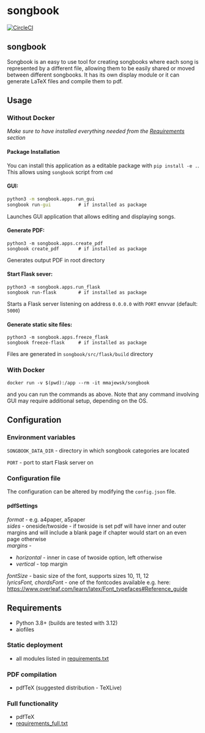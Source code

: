 # songbook

[![CircleCI](https://circleci.com/gh/mmajewsk/songbook/tree/hk-songbook.svg?style=svg)](https://circleci.com/gh/mmajewsk/songbook/tree/hk-songbook)

## songbook

Songbook is an easy to use tool for creating songbooks where each song is represented by a different file, allowing them to be easily shared or moved between different songbooks. It has its own display module or it can generate LaTeX files and compile them to pdf.

## Usage

### Without Docker
_Make sure to have installed everything needed from the [Requirements](#requirements) section_

#### Package Installation
You can install this application as a editable package with `pip install -e .`. This allows using `songbook` script from `cmd` 

#### GUI:
```cmd
python3 -m songbook.apps.run_gui
songbook run-gui          # if installed as package
```
Launches GUI application that allows editing and displaying songs.

#### Generate PDF:
```
python3 -m songbook.apps.create_pdf
songbook create_pdf       # if installed as package
```
Generates output PDF in root directory

#### Start Flask sever:
```
python3 -m songbook.apps.run_flask
songbook run-flask        # if installed as package
```
Starts a Flask server listening on address `0.0.0.0` with `PORT` envvar (default: `5000`)

#### Generate static site files:
```
python3 -m songbook.apps.freeze_flask
songbook freeze-flask     # if installed as package
```
Files are generated in `songbook/src/flask/build` directory

### With Docker
```
docker run -v $(pwd):/app --rm -it mmajewsk/songbook
```
and you can run the commands as above. Note that any command involving GUI may require additional setup, depending on the OS.

## Configuration

### Environment variables

`SONGBOOK_DATA_DIR` - directory in which songbook categories are located

`PORT` - port to start Flask server on


### Configuration file

The configuration can be altered by modifying the `config.json` file.

#### pdfSettings

*format* - e.g. a4paper, a5paper\
*sides* - oneside/twoside - if twoside is set pdf will have inner and outer margins and will include a blank page if chapter would start on an even page otherwise\
*margins* -
- *horizontal* - inner in case of twoside option, left otherwise
- *vertical* - top margin

*fontSize* - basic size of the font, supports sizes 10, 11, 12\
*lyricsFont, chordsFon*t - one of the fontcodes available e.g. here: https://www.overleaf.com/learn/latex/Font_typefaces#Reference_guide


## Requirements

- Python 3.8+ (builds are tested with 3.12)
- aiofiles

### Static deployment
- all modules listed in [requirements.txt](/requirements.txt)

### PDF compilation
- pdfTeX (suggested distribution - TeXLive)

### Full functionality
- pdfTeX
- [requirements_full.txt](/requirements_full.txt)
